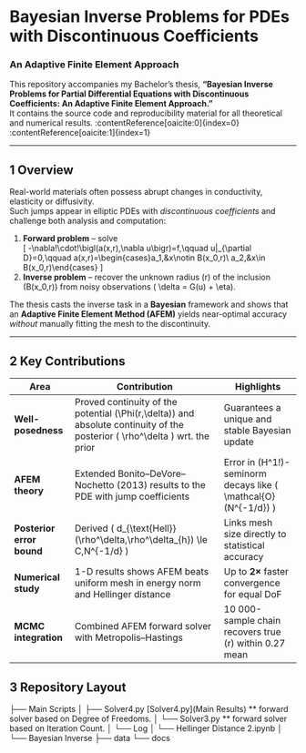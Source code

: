 # Bayesian Inverse Problems for PDEs with Discontinuous Coefficients  
### An Adaptive Finite Element Approach

This repository accompanies my Bachelor’s thesis, **“Bayesian Inverse Problems for Partial Differential Equations with Discontinuous Coefficients: An Adaptive Finite Element Approach.”**  
It contains the source code and reproducibility material for all theoretical and numerical results. :contentReference[oaicite:0]{index=0}&#8203;:contentReference[oaicite:1]{index=1}  

---

## 1  Overview

Real-world materials often possess abrupt changes in conductivity, elasticity or diffusivity.  
Such jumps appear in elliptic PDEs with *discontinuous coefficients* and challenge both analysis and computation:

1. **Forward problem** – solve  
   \[
   -\nabla\!\cdot\!\bigl(a(x,r)\,\nabla u\bigr)=f,\qquad 
   u|_{\partial D}=0,\qquad 
   a(x,r)=\begin{cases}a_1,&x\notin B(x_0,r)\\ a_2,&x\in B(x_0,r)\end{cases}
   \]
2. **Inverse problem** – recover the unknown radius \(r\) of the inclusion \(B(x_0,r)\) from noisy observations \( \delta = G(u) + \eta\).

The thesis casts the inverse task in a **Bayesian** framework and shows that an **Adaptive Finite Element Method (AFEM)** yields near-optimal accuracy *without* manually fitting the mesh to the discontinuity.

---

## 2  Key Contributions
| Area | Contribution | Highlights |
|------|--------------|------------|
| **Well-posedness** | Proved continuity of the potential \(\Phi(r,\delta)\) and absolute continuity of the posterior \( \rho^\delta \) wrt. the prior | Guarantees a unique and stable Bayesian update |
| **AFEM theory** | Extended Bonito–DeVore–Nochetto (2013) results to the PDE with jump coefficients | Error in \(H^1\!\)-seminorm decays like \( \mathcal{O}(N^{-1/d}) \) |
| **Posterior error bound** | Derived \( d_{\text{Hell}}(\rho^\delta,\rho^\delta_{h}) \le C\,N^{-1/d} \) | Links mesh size directly to statistical accuracy |
| **Numerical study** | 1-D results shows AFEM beats uniform mesh in energy norm and Hellinger distance | Up to **2×** faster convergence for equal DoF |
| **MCMC integration** | Combined AFEM forward solver with Metropolis–Hastings | 10 000-sample chain recovers true \(r\) within 0.27 mean |


## 3  Repository Layout
├── Main Scripts
│   ├── Solver4.py [Solver4.py](Main Results) ** forward solver based on Degree of Freedoms.
│   └── Solver3.py ** forward solver based on Iteration Count. 
│   └── Log
│   └── Hellinger Distance 2.ipynb 
│   └── Bayesian Inverse
├── data
└── docs
